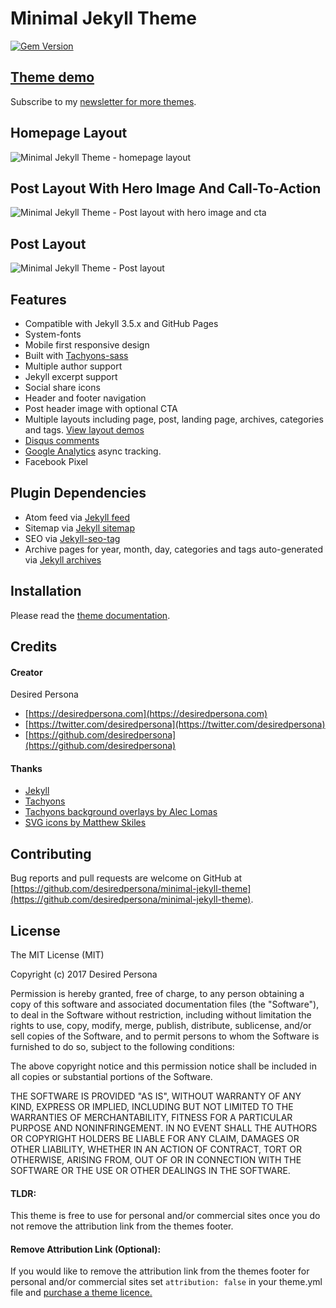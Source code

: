 # Minimal Jekyll Theme

[![Gem Version](https://badge.fury.io/rb/minimal-jekyll-theme.svg)](https://badge.fury.io/rb/minimal-jekyll-theme)

## [Theme demo](https://desiredpersona.github.io/minimal-jekyll-theme/)

Subscribe to my [newsletter for more themes](https://desiredpersona.com/themes/).

## Homepage Layout
![Minimal Jekyll Theme - homepage layout](/screenshot.png)

## Post Layout With Hero Image And Call-To-Action
![Minimal Jekyll Theme - Post layout with hero image and cta](/screenshot-post-hero.png)

## Post Layout
![Minimal Jekyll Theme - Post layout](/screenshot-post-layout.png)


## Features

- Compatible with Jekyll 3.5.x and GitHub Pages
- System-fonts
- Mobile first responsive design
- Built with [Tachyons-sass](https://github.com/tachyons-css/tachyons-sass)
- Multiple author support
- Jekyll excerpt support
- Social share icons
- Header and footer navigation
- Post header image with optional CTA
- Multiple layouts including page, post, landing page, archives, categories and tags. [View layout demos](https://desiredpersona.github.io/minimal-jekyll-theme/docs/)
- [Disqus comments](https://disqus.com/)
- [Google Analytics](https://www.google.com/analytics/) async tracking.
- Facebook Pixel

## Plugin Dependencies

- Atom feed via [Jekyll feed](https://github.com/jekyll/jekyll-feed)
- Sitemap via [Jekyll sitemap](https://github.com/jekyll/jekyll-sitemap)
- SEO via [Jekyll-seo-tag](https://github.com/jekyll/jekyll-seo-tag)
- Archive pages for year, month, day, categories and tags auto-generated via [Jekyll archives](https://github.com/jekyll/jekyll-archives)

## Installation

Please read the [theme documentation](https://desiredpersona.github.io/minimal-jekyll-theme/docs/).


## Credits

#### Creator

Desired Persona

- [https://desiredpersona.com](https://desiredpersona.com)
- [https://twitter.com/desiredpersona](https://twitter.com/desiredpersona)
- [https://github.com/desiredpersona](https://github.com/desiredpersona)

#### Thanks

- [Jekyll](http://jekyllrb.com)
- [Tachyons](http://tachyons.io)
- [Tachyons background overlays by Alec Lomas](https://github.com/lowmess/tachyons-background-overlays)
- [SVG icons by Matthew Skiles](https://dribbble.com/shots/1925069-Lynny-Icon-Set-Free)

## Contributing

Bug reports and pull requests are welcome on GitHub at [https://github.com/desiredpersona/minimal-jekyll-theme](https://github.com/desiredpersona/minimal-jekyll-theme).

## License

The MIT License (MIT)

Copyright (c) 2017 Desired Persona

Permission is hereby granted, free of charge, to any person obtaining a copy of this software and associated documentation files (the "Software"), to deal in the Software without restriction, including without limitation the rights to use, copy, modify, merge, publish, distribute, sublicense, and/or sell copies of the Software, and to permit persons to whom the Software is furnished to do so, subject to the following conditions:

The above copyright notice and this permission notice shall be included in all copies or substantial portions of the Software.

THE SOFTWARE IS PROVIDED "AS IS", WITHOUT WARRANTY OF ANY KIND, EXPRESS OR IMPLIED, INCLUDING BUT NOT LIMITED TO THE WARRANTIES OF MERCHANTABILITY, FITNESS FOR A PARTICULAR PURPOSE AND NONINFRINGEMENT. IN NO EVENT SHALL THE AUTHORS OR COPYRIGHT HOLDERS BE LIABLE FOR ANY CLAIM, DAMAGES OR OTHER LIABILITY, WHETHER IN AN ACTION OF CONTRACT, TORT OR OTHERWISE, ARISING FROM, OUT OF OR IN CONNECTION WITH THE SOFTWARE OR THE USE OR OTHER DEALINGS IN THE SOFTWARE.

#### TLDR:
This theme is free to use for personal and/or commercial sites once you do not remove the attribution link from the themes footer.

#### Remove Attribution Link (Optional):
If you would like to remove the attribution link from the themes footer for personal and/or commercial sites set `attribution: false` in your theme.yml file and [purchase a theme licence.](https://desiredpersona.com/themes/)

